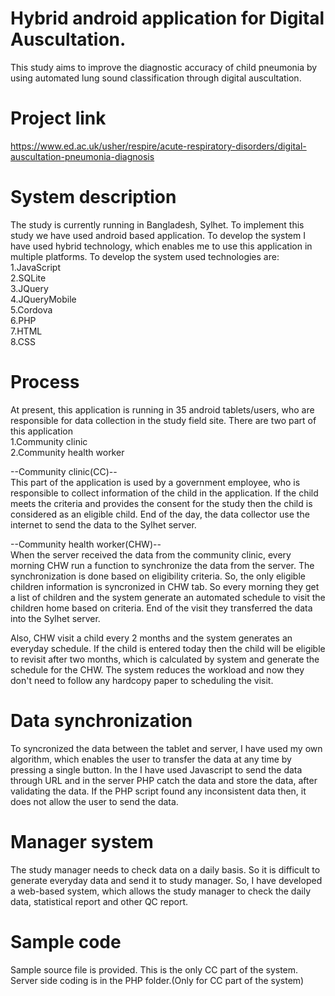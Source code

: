 # Hybrid android application for Digital Auscultation.
This study aims to improve the diagnostic accuracy of child pneumonia by using automated lung sound classification through digital auscultation.
# Project link
https://www.ed.ac.uk/usher/respire/acute-respiratory-disorders/digital-auscultation-pneumonia-diagnosis
# System description
The study is currently running in Bangladesh, Sylhet. To implement this study we have used android based application. To develop the system I have used hybrid technology, which enables me to use this application in multiple platforms. To develop the system used technologies are:<br/>
1.JavaScript<br/>
2.SQLite<br/>
3.JQuery<br/>
4.JQueryMobile<br/>
5.Cordova<br/>
6.PHP<br/>
7.HTML<br/>
8.CSS<br/>

# Process
At present, this application is running in 35 android tablets/users, who are responsible for data collection in the study field site. There are two part of this application<br/>
1.Community clinic<br/>
2.Community health worker<br/>

--Community clinic(CC)--<br/>
This part of the application is used by a government employee, who is responsible to collect information of the child in the application. If the child meets the criteria and provides the consent for the study then the child is considered as an eligible child. End of the day, the data collector use the internet to send the data to the Sylhet server.<br/>

--Community health worker(CHW)--<br/>
When the server received the data from the community clinic, every morning CHW run a function to synchronize the data from the server. The synchronization is done based on eligibility criteria. So, the only eligible children information is syncronized in CHW tab. So every morning they get a list of children and the system generate an automated schedule to visit the children home based on criteria. End of the visit they transferred the data into the Sylhet server.

Also, CHW visit a child every 2 months and the system generates an everyday schedule. If the child is entered today then the child will be eligible to revisit after two months, which is calculated by system and generate the schedule for the CHW. The system reduces the workload and now they don't need to follow any hardcopy paper to scheduling the visit.


# Data synchronization
To syncronized the data between the tablet and server, I have used my own algorithm, which enables the user to transfer the data at any time by pressing a single button. In the I have used Javascript to send the data through URL and in the server PHP catch the data and store the data, after validating the data. If the PHP script found any inconsistent data then, it does not allow the user to send the data.

# Manager system
The study manager needs to check data on a daily basis. So it is difficult to generate everyday data and send it to study manager. So, I have developed a web-based system, which allows the study manager to check the daily data, statistical report and other QC report. 


# Sample code
Sample source file is provided. This is the only CC part of the system. Server side coding is in the PHP folder.(Only for CC part of the system)
